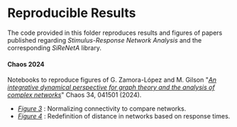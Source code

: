 # Reproducible Results

The code provided in this folder reproduces results and figures of papers published regarding *Stimulus-Response Network Analysis* and the corresponding *SiReNetA* library.


#### Chaos 2024

Notebooks to reproduce figures of G. Zamora-López and M. Gilson "*[An integrative dynamical perspective for graph theory and the analysis of complex networks](https://doi.org/10.1063/5.0202241)*" Chaos 34, 041501 (2024).
 
- *[Figure 3](2024Chaos_Fig3_CompareNets.ipynb)* : Normalizing connectivity to compare networks.
- *[Figure 4](2024Chaos_Fig4_NetDistance.ipynb)* : Redefinition of distance in networks based on response times.

